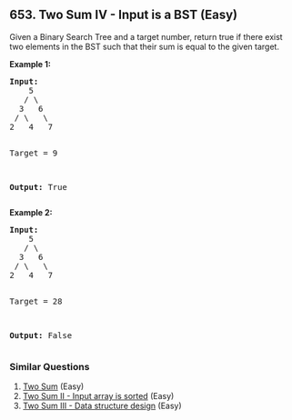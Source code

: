 <!--|This file generated by command(leetcode description); DO NOT EDIT.    |-->
<!--+----------------------------------------------------------------------+-->
<!--|@author    Openset <openset.wang@gmail.com>                           |-->
<!--|@link      https://github.com/openset                                 |-->
<!--|@home      https://github.com/openset/leetcode                        |-->
<!--+----------------------------------------------------------------------+-->

## 653. Two Sum IV - Input is a BST (Easy)

<p>Given a Binary Search Tree and a target number, return true if there exist two elements in the BST such that their sum is equal to the given target.</p>

<p><b>Example 1:</b><br />
<pre>
<b>Input:</b> 
    5
   / \
  3   6
 / \   \
2   4   7

Target = 9

<b>Output:</b> True
</pre>
</p>


<p><b>Example 2:</b><br />
<pre>
<b>Input:</b> 
    5
   / \
  3   6
 / \   \
2   4   7

Target = 28

<b>Output:</b> False
</pre>
</p>



### Similar Questions
  1. [Two Sum](https://github.com/openset/leetcode/tree/master/solution/two-sum) (Easy)
  1. [Two Sum II - Input array is sorted](https://github.com/openset/leetcode/tree/master/solution/two-sum-ii-input-array-is-sorted) (Easy)
  1. [Two Sum III - Data structure design](https://github.com/openset/leetcode/tree/master/solution/two-sum-iii-data-structure-design) (Easy)
